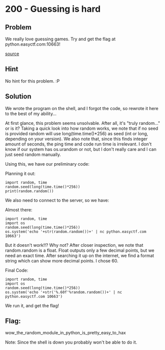 # 200 - Guessing is hard

## Problem 

We really love guessing games. Try and get the flag at python.easyctf.com:10663!

[source](http://www.easyctf.com/problem_data/guessing-is-hard/guessing-is-hard.py)

## Hint

No hint for this problem. :P

## Solution

We wrote the program on the shell, and I forgot the code, so rewrote it here to the best of my ability...

At first glance, this problem seems unsolvable. After all, it's "truly random..." or is it? Taking a quick look into how random works, we note that if no seed is provided random will use long(time.time()*256) as seed (int or long, depending on your version). We also note that, since this finds integer amount of seconds, the ping time and code run time is irrelevant. I don't know if our system has os.urandom or not, but I don't really care and I can just seed random manually.

Using this, we have our preliminary code:

Planning it out:

    import random, time
    random.seed(long(time.time()*256))
    print(random.random())

We also need to connect to the server, so we have:

Almost there:

    import random, time
    import os
    random.seed(long(time.time()*256))
    os.system('echo '+str(random.random())+' | nc python.easyctf.com 10663')

But it doesn't work!!? Why not?
After closer inspection, we note that random.random is a float. Float outputs only a few decimal points, but we need an exact time. After searching it up on the internet, we find a format string which can show more decimal points. I chose 60.

Final Code:

    import random, time
    import os
    random.seed(long(time.time()*256))
    os.system('echo '+str('%.60f'%random.random())+' | nc python.easyctf.com 10663')

We run it, and get the flag!


## Flag:

wow_the_random_module_in_python_is_pretty_easy_to_hax

Note: Since the shell is down you probably won't be able to do it.
